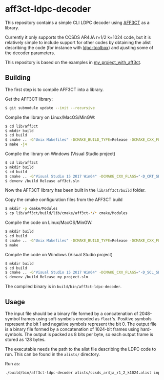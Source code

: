 # aff3ct-ldpc-decoder

This repository contains a simple CLI LDPC decoder using
[AFF3CT](https://aff3ct.github.io/) as a library.

Currently it only supports the CCSDS AR4JA r=1/2 k=1024 code, but it is
relatively simple to include support for other codes by obtaining the alist
describing the code (for instance with
[ldpc-toolbox](https://github.com/daniestevez/ldpc-toolbox)) and ajusting some
of the decoder parameters.

This repository is based on the examples in
[my_project_with_aff3ct](https://github.com/aff3ct/my_project_with_aff3ct).

## Building

The first step is to compile AFF3CT into a library.

Get the AFF3CT library:

```bash
$ git submodule update --init --recursive
```

Compile the library on Linux/MacOS/MinGW:

```bash
$ cd lib/aff3ct
$ mkdir build
$ cd build
$ cmake .. -G"Unix Makefiles" -DCMAKE_BUILD_TYPE=Release -DCMAKE_CXX_FLAGS="-funroll-loops -march=native" -DAFF3CT_COMPILE_EXE="OFF" -DAFF3CT_COMPILE_STATIC_LIB="ON" -DAFF3CT_COMPILE_SHARED_LIB="ON"
$ make -j4
```

Compile the library on Windows (Visual Studio project)

```bash
$ cd lib/aff3ct
$ mkdir build
$ cd build
$ cmake .. -G"Visual Studio 15 2017 Win64" -DCMAKE_CXX_FLAGS="-D_CRT_SECURE_NO_DEPRECATE /EHsc /MP4" -DAFF3CT_COMPILE_EXE="OFF" -DAFF3CT_COMPILE_STATIC_LIB="ON" -DAFF3CT_COMPILE_SHARED_LIB="ON"
$ devenv /build Release aff3ct.sln
```

Now the AFF3CT library has been built in the `lib/aff3ct/build` folder.

Copy the cmake configuration files from the AFF3CT build

```bash
$ mkdir -p cmake/Modules
$ cp lib/aff3ct/build/lib/cmake/aff3ct-*/* cmake/Modules
```

Compile the code on Linux/MacOS/MinGW:

```bash
$ mkdir build
$ cd build
$ cmake .. -G"Unix Makefiles" -DCMAKE_BUILD_TYPE=Release -DCMAKE_CXX_FLAGS="-funroll-loops -march=native"
$ make
```

Compile the code on Windows (Visual Studio project)

```bash
$ mkdir build
$ cd build
$ cmake .. -G"Visual Studio 15 2017 Win64" -DCMAKE_CXX_FLAGS="-D_SCL_SECURE_NO_WARNINGS /EHsc"
$ devenv /build Release my_project.sln
```

The compiled binary is in `build/bin/aff3ct-ldpc-decoder`.

## Usage

The input file should be a binary file formed by a concatenation of 2048-symbol
frames using soft-symbols encoded as `float`'s. Positive symbols represent the
bit 1 and negative symbols represent the bit 0. The output file is a binary file
formed by a concatenation of 1024-bit frames using hard-symbols. The output is
packed as 8 bits per byte, so each output frame is stored as 128 bytes.

The executable needs the path to the alist file describing the LDPC code to
run. This can be found in the `alists/` directory.

Run as:
```bash
./build/bin/aff3ct-ldpc-decoder alists/ccsds_ar4ja_r1_2_k1024.alist input_frames output_frames
```
